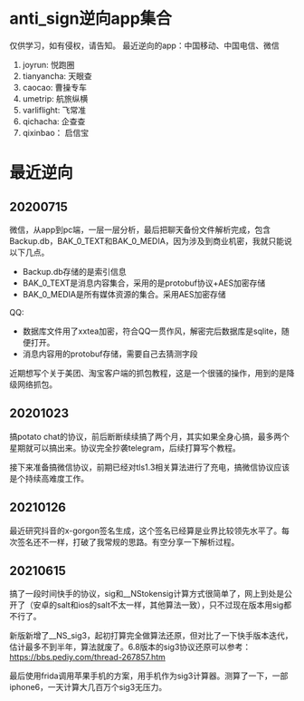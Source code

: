 # anti_sign逆向app集合
仅供学习，如有侵权，请告知。
最近逆向的app：中国移动、中国电信、微信


1. joyrun: 悦跑圈
2. tianyancha: 天眼查
3. caocao: 曹操专车
4. umetrip: 航旅纵横
5. varliflight: 飞常准
6. qichacha: 企查查
7. qixinbao： 启信宝

# 最近逆向
## 20200715
 微信，从app到pc端，一层一层分析，最后把聊天备份文件解析完成，包含Backup.db，BAK_0_TEXT和BAK_0_MEDIA，因为涉及到商业机密，我就只能说以下几点。
- Backup.db存储的是索引信息
- BAK_0_TEXT是消息内容集合，采用的是protobuf协议+AES加密存储
- BAK_0_MEDIA是所有媒体资源的集合。采用AES加密存储

QQ: 
- 数据库文件用了xxtea加密，符合QQ一贯作风，解密完后数据库是sqlite，随便打开。
- 消息内容用的protobuf存储，需要自己去猜测字段

近期想写个关于美团、淘宝客户端的抓包教程，这是一个很骚的操作，用到的是降级网络抓包。

## 20201023
搞potato chat的协议，前后断断续续搞了两个月，其实如果全身心搞，最多两个星期就可以搞出来。协议完全抄袭telegram，后续打算写个教程。

接下来准备搞微信协议，前期已经对tls1.3相关算法进行了充电，搞微信协议应该是个持续高难度工作。

## 20210126
最近研究抖音的x-gorgon签名生成，这个签名已经算是业界比较领先水平了。每次签名还不一样，打破了我常规的思路。有空分享一下解析过程。

## 20210615
搞了一段时间快手的协议，sig和__NStokensig计算方式很简单了，网上到处是公开了（安卓的salt和ios的salt不太一样，其他算法一致），只不过现在版本用sig都不行了。

新版新增了__NS_sig3，起初打算完全做算法还原，但对比了一下快手版本迭代，估计最多不到半年，算法就废了。6.8版本的sig3协议还原可以参考：https://bbs.pediy.com/thread-267857.htm

最后使用frida调用苹果手机的方案，用手机作为sig3计算器。测算了一下，一部iphone6，一天计算大几百万个sig3无压力。
